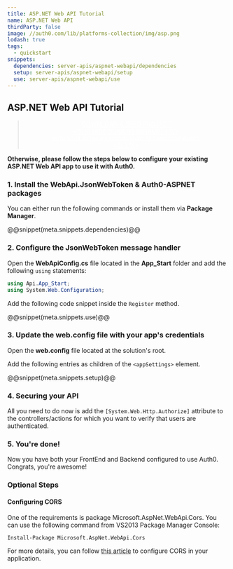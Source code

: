 ```yaml
---
title: ASP.NET Web API Tutorial
name: ASP.NET Web API
thirdParty: false
image: //auth0.com/lib/platforms-collection/img/asp.png
lodash: true
tags:
  - quickstart
snippets:
  dependencies: server-apis/aspnet-webapi/dependencies
  setup: server-apis/aspnet-webapi/setup
  use: server-apis/aspnet-webapi/use
---
```


## ASP.NET Web API Tutorial

<div class="package" style="text-align: center;">
  <blockquote>
    <a href="/auth0.net/master/create-package?path=examples/webapi&filePath=examples/webapi/Api/Web.config&type=replace@@account.clientParam@@" class="btn btn-lg btn-success btn-package" style="text-transform: uppercase; color: white">
      <span style="display: block">Download a Seed project</span>
      <% if (account.userName) { %>
        <span class="smaller" style="display:block; font-size: 11px">with your Auth0 API Keys already set and configured</span>
      <% } %>
    </a>
  </blockquote>
</div>

**Otherwise, please follow the steps below to configure your existing ASP.NET Web API app to use it with Auth0.**

### 1. Install the WebApi.JsonWebToken &amp; Auth0-ASPNET packages

You can either run the following commands or install them via **Package Manager**.

@@snippet(meta.snippets.dependencies)@@

### 2. Configure the JsonWebToken message handler

Open the **WebApiConfig.cs** file located in the **App_Start** folder and add the following `using` statements:
```cs
using Api.App_Start;
using System.Web.Configuration;
```

Add the following code snippet inside the `Register` method.

@@snippet(meta.snippets.use)@@

### 3. Update the web.config file with your app's credentials
Open the **web.config** file located at the solution's root.

Add the following entries as children of the `<appSettings>` element.

@@snippet(meta.snippets.setup)@@

### 4. Securing your API
All you need to do now is add the `[System.Web.Http.Authorize]` attribute to the controllers/actions for which you want to verify that users are authenticated.

### 5. You're done!

Now you have both your FrontEnd and Backend configured to use Auth0. Congrats, you're awesome!


### Optional Steps
#### Configuring CORS

One of the requirements is package Microsoft.AspNet.WebApi.Cors. You can use the following command from VS2013 Package Manager Console:

`Install-Package Microsoft.AspNet.WebApi.Cors`

For more details, you can follow [this article](http://www.asp.net/web-api/overview/security/enabling-cross-origin-requests-in-web-api) to configure CORS in your application.
